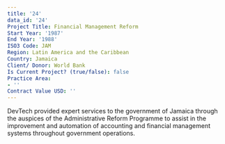 ```yaml
---
title: '24'
data_id: '24'
Project Title: Financial Management Reform
Start Year: '1987'
End Year: '1988'
ISO3 Code: JAM
Region: Latin America and the Caribbean
Country: Jamaica
Client/ Donor: World Bank
Is Current Project? (true/false): false
Practice Area:
- ''
Contract Value USD: ''
---
```


DevTech provided expert services to the government of Jamaica through the auspices of the Administrative Reform Programme to assist in the improvement and automation of accounting and financial management systems throughout government operations.